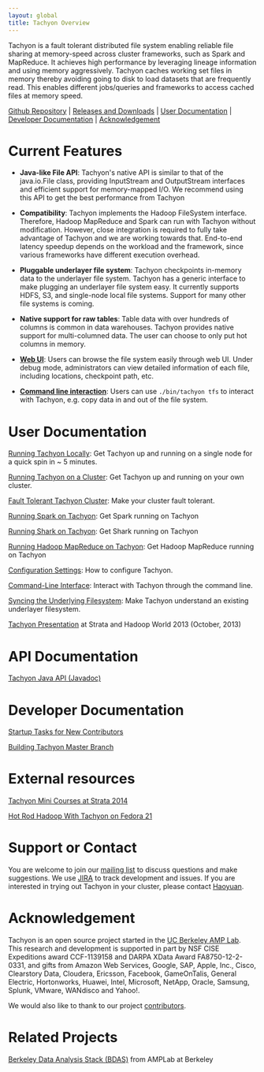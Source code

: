 ```yaml
---
layout: global
title: Tachyon Overview
---
```


Tachyon is a fault tolerant distributed file system enabling reliable file sharing at memory-speed
across cluster frameworks, such as Spark and MapReduce. It achieves high performance by leveraging
lineage information and using memory aggressively. Tachyon caches working set files in memory
thereby avoiding going to disk to load datasets that are frequently read. This enables different
jobs/queries and frameworks to access cached files at memory speed.

[Github Repository](https://github.com/amplab/tachyon/) |
[Releases and Downloads](https://github.com/amplab/tachyon/releases) |
[User Documentation](#user-documentation) |
[Developer Documentation](#developer-documentation) |
[Acknowledgement](#acknowledgement)

# Current Features

* **Java-like File API**: Tachyon's native API is similar to that of the java.io.File class,
providing InputStream and OutputStream interfaces and efficient support for memory-mapped I/O. We
recommend using this API to get the best performance from Tachyon

* **Compatibility**: Tachyon implements the Hadoop FileSystem interface. Therefore, Hadoop MapReduce
and Spark can run with Tachyon without modification. However, close integration is required to fully
take advantage of Tachyon and we are working towards that. End-to-end latency speedup depends on the
workload and the framework, since various frameworks have different execution overhead.

* **Pluggable underlayer file system**: Tachyon checkpoints in-memory data to the underlayer file
system. Tachyon has a generic interface to make plugging an underlayer file system easy. It
currently supports HDFS, S3, and single-node local file systems. Support for many other file systems
is coming.

* **Native support for raw tables**: Table data with over hundreds of columns is common in data
warehouses. Tachyon provides native support for multi-columned data. The user can choose to only put
hot columns in memory.

* **[Web UI](Web-Interface.html)**: Users can browse the file system easily through web UI. Under
debug mode, administrators can view detailed information of each file, including locations,
checkpoint path, etc.

* **[Command line interaction](Command-Line-Interface.html)**: Users can use ``./bin/tachyon tfs``
to interact with Tachyon, e.g. copy data in and out of the file system.

# User Documentation

[Running Tachyon Locally](Running-Tachyon-Locally.html): Get Tachyon up and running on a single node
for a quick spin in ~ 5 minutes.

[Running Tachyon on a Cluster](Running-Tachyon-on-a-Cluster.html): Get Tachyon up and running on
your own cluster.

[Fault Tolerant Tachyon Cluster](Fault-Tolerant-Tachyon-Cluster.html): Make your cluster fault
tolerant.

[Running Spark on Tachyon](Running-Spark-on-Tachyon.html): Get Spark running on Tachyon

[Running Shark on Tachyon](Running-Shark-on-Tachyon.html): Get Shark running on Tachyon

[Running Hadoop MapReduce on Tachyon](Running-Hadoop-MapReduce-on-Tachyon.html): Get Hadoop
MapReduce running on Tachyon

[Configuration Settings](Configuration-Settings.html): How to configure Tachyon.

[Command-Line Interface](Command-Line-Interface.html): Interact with Tachyon through the command
line.

[Syncing the Underlying Filesystem](Syncing-the-Underlying-Filesystem.html): Make Tachyon understand
an existing underlayer filesystem.

[Tachyon Presentation](http://goo.gl/AHgz0E) at Strata and Hadoop World 2013 (October, 2013)

# API Documentation

[Tachyon Java API (Javadoc)](api/java/index.html)

# Developer Documentation

[Startup Tasks for New Contributors](Startup-Tasks-for-New-Contributors.html)

[Building Tachyon Master Branch](Building-Tachyon-Master-Branch.html)

# External resources


[Tachyon Mini Courses at Strata 2014](http://ampcamp.berkeley.edu/big-data-mini-course/)

[Hot Rod Hadoop With Tachyon on Fedora 21](http://timothysc.github.io/blog/2014/02/17/bdas-tachyon/)

# Support or Contact

You are welcome to join our
[mailing list](https://groups.google.com/forum/?fromgroups#!forum/tachyon-users) to discuss
questions and make suggestions. We use [JIRA](https://spark-project.atlassian.net/browse/TACHYON) to
track development and issues. If you are interested in trying out Tachyon in your cluster, please
contact [Haoyuan](mailto:haoyuan@cs.berkeley.edu).

# Acknowledgement

Tachyon is an open source project started in the
[UC Berkeley AMP Lab](http://amplab.cs.berkeley.edu). This research and development is supported in
part by NSF CISE Expeditions award CCF-1139158 and DARPA XData Award FA8750-12-2-0331, and gifts
from Amazon Web Services, Google, SAP, Apple, Inc., Cisco, Clearstory Data, Cloudera, Ericsson,
Facebook, GameOnTalis, General Electric, Hortonworks, Huawei, Intel, Microsoft, NetApp, Oracle,
Samsung, Splunk, VMware, WANdisco and Yahoo!.

We would also like to thank to our project
[contributors](https://github.com/amplab/tachyon/graphs/contributors).

# Related Projects

[Berkeley Data Analysis Stack (BDAS)](https://amplab.cs.berkeley.edu/bdas/) from AMPLab at Berkeley
